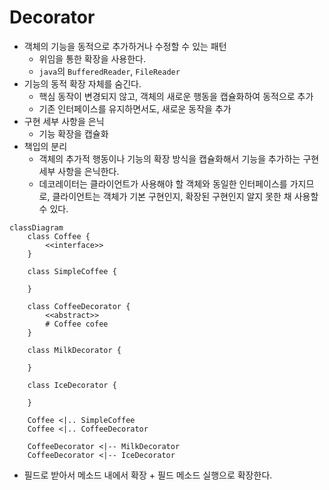 # Decorator

- 객체의 기능을 동적으로 추가하거나 수정할 수 있는 패턴
  - 위임을 통한 확장을 사용한다.
  - `java`의 `BufferedReader`, `FileReader`
- 기능의 동적 확장 자체를 숨긴다. 
  - 핵심 동작이 변경되지 않고, 객체의 새로운 행동을 캡슐화하여 동적으로 추가
  - 기존 인터페이스를 유지하면서도, 새로운 동작을 추가
- 구현 세부 사항을 은닉
  - 기능 확장을 캡슐화
- 책입의 분리
  - 객체의 추가적 행동이나 기능의 확장 방식을 캡슐화해서 기능을 추가하는 구현 세부 사항을 은닉한다.
  - 데코레이터는 클라이언트가 사용해야 할 객체와 동일한 인터페이스를 가지므로, 클라이언트는 객체가 기본 구현인지, 확장된 구현인지 알지 못한 채 사용할 수 있다.

```mermaid
classDiagram
    class Coffee {
        <<interface>>
    }
    
    class SimpleCoffee {
        
    }
    
    class CoffeeDecorator {
        <<abstract>>
        # Coffee cofee
    }
    
    class MilkDecorator {
        
    }
    
    class IceDecorator {
        
    }
    
    Coffee <|.. SimpleCoffee
    Coffee <|.. CoffeeDecorator
    
    CoffeeDecorator <|-- MilkDecorator
    CoffeeDecorator <|-- IceDecorator
```
- 필드로 받아서 메소드 내에서 확장 + 필드 메소드 실행으로 확장한다.
